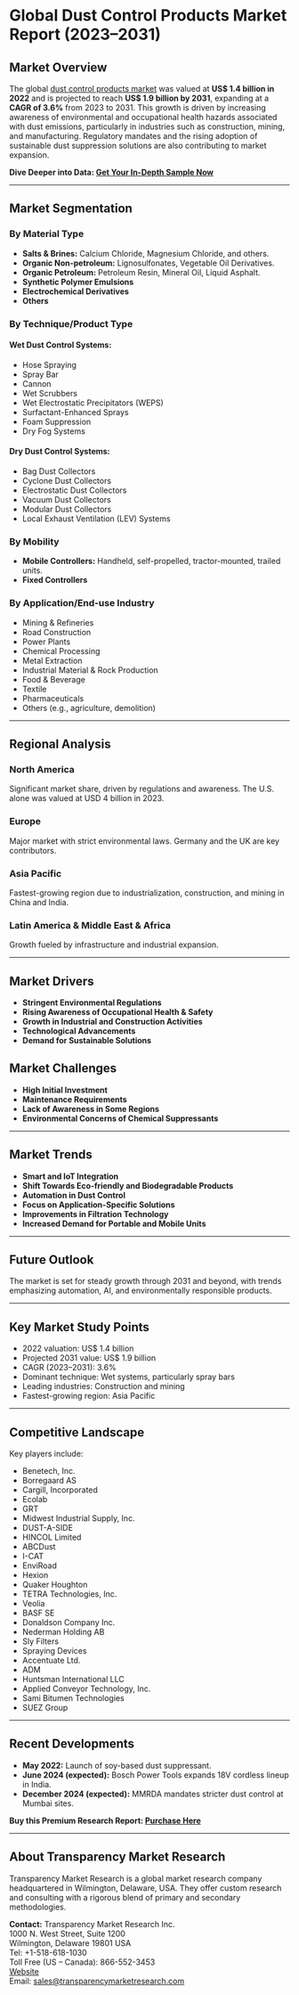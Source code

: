 
# Global Dust Control Products Market Report (2023–2031)

## Market Overview

The global [dust control products market](https://www.transparencymarketresearch.com/sample/sample.php?flag=S&rep_id=85820) was valued at **US$ 1.4 billion in 2022** and is projected to reach **US$ 1.9 billion by 2031**, expanding at a **CAGR of 3.6%** from 2023 to 2031. This growth is driven by increasing awareness of environmental and occupational health hazards associated with dust emissions, particularly in industries such as construction, mining, and manufacturing. Regulatory mandates and the rising adoption of sustainable dust suppression solutions are also contributing to market expansion.

**Dive Deeper into Data: [Get Your In-Depth Sample Now](https://www.transparencymarketresearch.com/sample/sample.php?flag=S&rep_id=85820)**

---

## Market Segmentation

### By Material Type
- **Salts & Brines:** Calcium Chloride, Magnesium Chloride, and others.
- **Organic Non-petroleum:** Lignosulfonates, Vegetable Oil Derivatives.
- **Organic Petroleum:** Petroleum Resin, Mineral Oil, Liquid Asphalt.
- **Synthetic Polymer Emulsions**
- **Electrochemical Derivatives**
- **Others**

### By Technique/Product Type
#### Wet Dust Control Systems:
- Hose Spraying
- Spray Bar
- Cannon
- Wet Scrubbers
- Wet Electrostatic Precipitators (WEPS)
- Surfactant-Enhanced Sprays
- Foam Suppression
- Dry Fog Systems

#### Dry Dust Control Systems:
- Bag Dust Collectors
- Cyclone Dust Collectors
- Electrostatic Dust Collectors
- Vacuum Dust Collectors
- Modular Dust Collectors
- Local Exhaust Ventilation (LEV) Systems

### By Mobility
- **Mobile Controllers:** Handheld, self-propelled, tractor-mounted, trailed units.
- **Fixed Controllers**

### By Application/End-use Industry
- Mining & Refineries
- Road Construction
- Power Plants
- Chemical Processing
- Metal Extraction
- Industrial Material & Rock Production
- Food & Beverage
- Textile
- Pharmaceuticals
- Others (e.g., agriculture, demolition)

---

## Regional Analysis

### North America
Significant market share, driven by regulations and awareness. The U.S. alone was valued at USD 4 billion in 2023.

### Europe
Major market with strict environmental laws. Germany and the UK are key contributors.

### Asia Pacific
Fastest-growing region due to industrialization, construction, and mining in China and India.

### Latin America & Middle East & Africa
Growth fueled by infrastructure and industrial expansion.

---

## Market Drivers
- **Stringent Environmental Regulations**
- **Rising Awareness of Occupational Health & Safety**
- **Growth in Industrial and Construction Activities**
- **Technological Advancements**
- **Demand for Sustainable Solutions**

## Market Challenges
- **High Initial Investment**
- **Maintenance Requirements**
- **Lack of Awareness in Some Regions**
- **Environmental Concerns of Chemical Suppressants**

---

## Market Trends
- **Smart and IoT Integration**
- **Shift Towards Eco-friendly and Biodegradable Products**
- **Automation in Dust Control**
- **Focus on Application-Specific Solutions**
- **Improvements in Filtration Technology**
- **Increased Demand for Portable and Mobile Units**

---

## Future Outlook

The market is set for steady growth through 2031 and beyond, with trends emphasizing automation, AI, and environmentally responsible products.

---

## Key Market Study Points
- 2022 valuation: US$ 1.4 billion
- Projected 2031 value: US$ 1.9 billion
- CAGR (2023–2031): 3.6%
- Dominant technique: Wet systems, particularly spray bars
- Leading industries: Construction and mining
- Fastest-growing region: Asia Pacific

---

## Competitive Landscape

Key players include:
- Benetech, Inc.
- Borregaard AS
- Cargill, Incorporated
- Ecolab
- GRT
- Midwest Industrial Supply, Inc.
- DUST-A-SIDE
- HINCOL Limited
- ABCDust
- I-CAT
- EnviRoad
- Hexion
- Quaker Houghton
- TETRA Technologies, Inc.
- Veolia
- BASF SE
- Donaldson Company Inc.
- Nederman Holding AB
- Sly Filters
- Spraying Devices
- Accentuate Ltd.
- ADM
- Huntsman International LLC
- Applied Conveyor Technology, Inc.
- Sami Bitumen Technologies
- SUEZ Group

---

## Recent Developments
- **May 2022:** Launch of soy-based dust suppressant.
- **June 2024 (expected):** Bosch Power Tools expands 18V cordless lineup in India.
- **December 2024 (expected):** MMRDA mandates stricter dust control at Mumbai sites.

**Buy this Premium Research Report: [Purchase Here](https://www.transparencymarketresearch.com/checkout.php?rep_id=85820&ltype=S)**

---

## About Transparency Market Research

Transparency Market Research is a global market research company headquartered in Wilmington, Delaware, USA. They offer custom research and consulting with a rigorous blend of primary and secondary methodologies.

**Contact:**
Transparency Market Research Inc.  
1000 N. West Street, Suite 1200  
Wilmington, Delaware 19801 USA  
Tel: +1-518-618-1030  
Toll Free (US – Canada): 866-552-3453  
[Website](https://www.transparencymarketresearch.com)  
Email: sales@transparencymarketresearch.com
